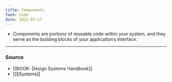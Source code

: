 ```yaml
---
title: Components
feed: hide
date: 2021-07-17
---
```


- Components are portions of reusable code within your system, and they serve as the building blocks of your application’s interface.

--- 
### Source
- [[BOOK- Design Systems Handbook]]
- [[§Systems]]